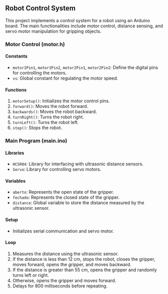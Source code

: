 ## Robot Control System

This project implements a control system for a robot using an Arduino board. The main functionalities include motor control, distance sensing, and servo motor manipulation for gripping objects.

### Motor Control (motor.h)

#### Constants
- `motor1Pin1`, `motor1Pin2`, `motor2Pin1`, `motor2Pin2`: Define the digital pins for controlling the motors.
- `vs`: Global constant for regulating the motor speed.

#### Functions
1. `motorSetup()`: Initializes the motor control pins.
2. `forward()`: Moves the robot forward.
3. `backwards()`: Moves the robot backward.
4. `turnRight()`: Turns the robot right.
5. `turnLeft()`: Turns the robot left.
6. `stop()`: Stops the robot.

### Main Program (main.ino)

#### Libraries
- `HCSR04`: Library for interfacing with ultrasonic distance sensors.
- `Servo`: Library for controlling servo motors.

#### Variables
- `aberto`: Represents the open state of the gripper.
- `fechado`: Represents the closed state of the gripper.
- `distance`: Global variable to store the distance measured by the ultrasonic sensor.

#### Setup
- Initializes serial communication and servo motor.

#### Loop
1. Measures the distance using the ultrasonic sensor.
2. If the distance is less than 12 cm, stops the robot, closes the gripper, moves forward, opens the gripper, and moves backward.
3. If the distance is greater than 55 cm, opens the gripper and randomly turns left or right.
4. Otherwise, opens the gripper and moves forward.
5. Delays for 800 milliseconds before repeating.
